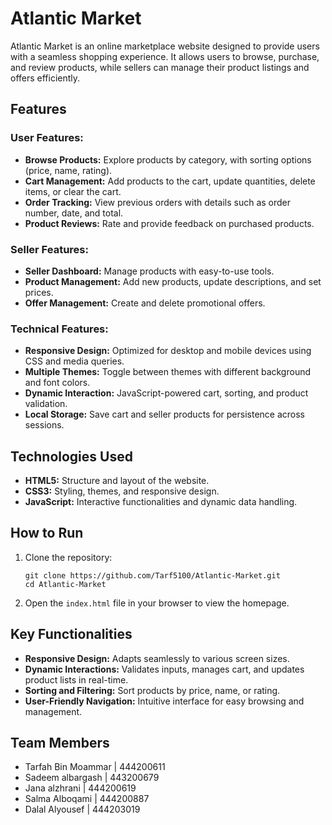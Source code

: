 <h1>Atlantic Market</h1>
<p>
    Atlantic Market is an online marketplace website designed to provide users with a seamless shopping experience. 
    It allows users to browse, purchase, and review products, while sellers can manage their product listings and offers efficiently.
</p>

<h2>Features</h2>
<h3>User Features:</h3>
<ul>
    <li><strong>Browse Products:</strong> Explore products by category, with sorting options (price, name, rating).</li>
    <li><strong>Cart Management:</strong> Add products to the cart, update quantities, delete items, or clear the cart.</li>
    <li><strong>Order Tracking:</strong> View previous orders with details such as order number, date, and total.</li>
    <li><strong>Product Reviews:</strong> Rate and provide feedback on purchased products.</li>
</ul>

<h3>Seller Features:</h3>
<ul>
    <li><strong>Seller Dashboard:</strong> Manage products with easy-to-use tools.</li>
    <li><strong>Product Management:</strong> Add new products, update descriptions, and set prices.</li>
    <li><strong>Offer Management:</strong> Create and delete promotional offers.</li>
</ul>

<h3>Technical Features:</h3>
<ul>
    <li><strong>Responsive Design:</strong> Optimized for desktop and mobile devices using CSS and media queries.</li>
    <li><strong>Multiple Themes:</strong> Toggle between themes with different background and font colors.</li>
    <li><strong>Dynamic Interaction:</strong> JavaScript-powered cart, sorting, and product validation.</li>
    <li><strong>Local Storage:</strong> Save cart and seller products for persistence across sessions.</li>
</ul>

<h2>Technologies Used</h2>
<ul>
    <li><strong>HTML5:</strong> Structure and layout of the website.</li>
    <li><strong>CSS3:</strong> Styling, themes, and responsive design.</li>
    <li><strong>JavaScript:</strong> Interactive functionalities and dynamic data handling.</li>
</ul>

<h2>How to Run</h2>
<ol>
    <li>Clone the repository:
        <pre><code>git clone https://github.com/Tarf5100/Atlantic-Market.git
cd Atlantic-Market</code></pre>
    </li>
    <li>Open the <code>index.html</code> file in your browser to view the homepage.</li>
</ol>

<h2>Key Functionalities</h2>
<ul>
    <li><strong>Responsive Design:</strong> Adapts seamlessly to various screen sizes.</li>
    <li><strong>Dynamic Interactions:</strong> Validates inputs, manages cart, and updates product lists in real-time.</li>
    <li><strong>Sorting and Filtering:</strong> Sort products by price, name, or rating.</li>
    <li><strong>User-Friendly Navigation:</strong> Intuitive interface for easy browsing and management.</li>
</ul>


<h2>Team Members</h2>
<ul>
  <li>Tarfah Bin Moammar | 444200611</li>
  <li>Sadeem albargash  | 443200679</li>
  <li>Jana alzhrani | 444200619</li>
  <li>Salma Alboqami | 444200887</li>
  <li>Dalal Alyousef | 444203019</li>
</ul>


